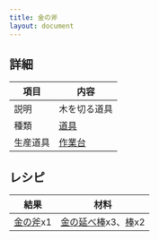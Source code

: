 ```yaml
---
title: 金の斧
layout: document
---
```

## 詳細

|項目|内容|
|---|---|
|説明|木を切る道具|
|種類|[道具](道具)|
|生産道具|[作業台](作業台)|

## レシピ

|結果|材料|
|---|---|
|[金の斧](金の斧)x1|[金の延べ棒](金の延べ棒)x3、[棒](棒)x2|
